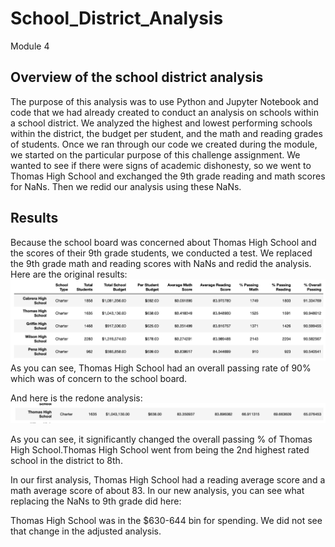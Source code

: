 # School_District_Analysis
Module 4
## Overview of the school district analysis

The purpose of this analysis was to use Python and Jupyter Notebook and code that we had already created to conduct an analysis on schools within a school district. We analyzed the highest and lowest performing schools within the district, the budget per student, and the math and reading grades of students. Once we ran through our code we created during the module, we started on the particular purpose of this challenge assignment. We wanted to see if there were signs of academic dishonesty, so we went to Thomas High School and exchanged the 9th grade reading and math scores for NaNs. Then we redid our analysis using these NaNs. 

## Results
Because the school board was concerned about Thomas High School and the scores of their 9th grade students, we conducted a test. We replaced the 9th grade math and reading scores with NaNs and redid the analysis. 
Here are the original results:
![image](https://github.com/aisligrace/School_District_Analysis/blob/main/original%20analysis.png)
As you can see, Thomas High School had an overall passing rate of 90% which was of concern to the school board. 

And here is the redone analysis:
![image](https://github.com/aisligrace/School_District_Analysis/blob/main/adjusted%20analysis.png)

As you can see, it significantly changed the overall passing % of Thomas High School.Thomas High School went from being the 2nd highest rated school in the district to 8th. 

In our first analysis, Thomas High School had a reading average score and a math average score of about 83. In our new analysis, you can see what replacing the NaNs to 9th grade did here:

Thomas High School was in the $630-644 bin for spending. We did not see that change in the adjusted analysis. 
